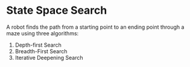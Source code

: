 # State Space Search

A robot finds the path from a starting point to an ending point through a maze using three algorithms: 

  1. Depth-first Search
  2. Breadth-First Search
  3. Iterative Deepening Search
